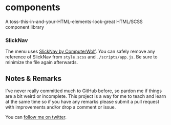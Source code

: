# components
A toss-this-in-and-your-HTML-elements-look-great HTML/SCSS component library


### SlickNav ###

The menu uses [SlickNav by ComputerWolf](https://github.com/ComputerWolf/SlickNav). You can safely remove any reference of SlickNav from `style.scss` and `./scripts/app.js`. Be sure to minimize the file again afterwards.

## Notes & Remarks ##

I've never really committed much to GitHub before, so pardon me if things are a bit weird or incomplete. This project is a way for me to teach and learn at the same time so if you have any remarks please submit a pull request with improvements and/or drop a comment or issue.

You can [follow me on twitter](https://twitter.com/presskode).